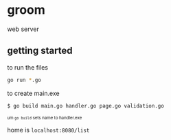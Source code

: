 # groom

web server

## getting started

to run the files

```sh
go run *.go
```

to create main.exe

```sh
$ go build main.go handler.go page.go validation.go
```
<sub><sub>um `go build` sets name to handler.exe</sub></sub>



home is `localhost:8080/list`
